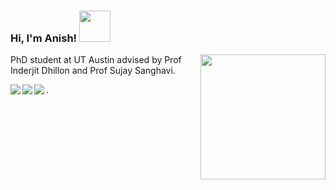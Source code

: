 ### Hi, I'm Anish! <img src="https://media.giphy.com/media/hvRJCLFzcasrR4ia7z/giphy.gif" width="50px">
<img align="right" src="https://github.com/rajput2107/rajput2107/blob/master/Assets/Developer.gif" width='200'/>

PhD student at UT Austin advised by Prof Inderjit Dhillon and Prof Sujay Sanghavi. 

<a href="https://www.linkedin.com/in/anish-acharya-a98a9383/"><img align="left" src="https://img.shields.io/badge/LinkedIn-0A66C2?&style=for-the-badge&logo=LinkedIn&logoColor=white" /></a>
<a href="https://scholar.google.com/citations?hl=en&user=uBmgGMAAAAAJ&view_op=list_works&sortby=pubdate"><img align="left" src="https://img.shields.io/badge/Gooogle Scholar-1DA1F2?&style=for-the-badge&logo=googlescholar&logoColor=white" /></a>
<a href="https://www.instagram.com/anishacharya91"><img align="left" src="https://img.shields.io/badge/Instagram-E4405F?&style=for-the-badge&logo=Instagram&logoColor=white" /></a>.  


<!-- 
------------------------   
<center>
  <table>
    <tr>
        <td><img width="600px" align="center" src="https://github-readme-streak-stats.herokuapp.com?user=anishacharya&theme=dark&hide_border=true&border_radius=6.7&date_format=j%20M%5B%20Y%5D" /></td>
<td><img width="500px" align="left" src="https://github-readme-stats.vercel.app/api?username=anishacharya&count_private=true&show_icons=true&theme=github_dark" /></td>
    </tr>   
  </table>
</center> 
-->






